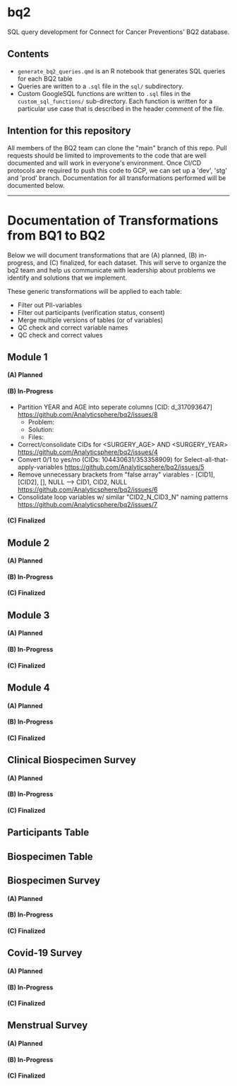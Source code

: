 # bq2

SQL query development for Connect for Cancer Preventions' BQ2 database.

## Contents

-   `generate_bq2_queries.qmd` is an R notebook that generates SQL
    queries for each BQ2 table
-   Queries are written to a `.sql` file in the `sql/` subdirectory.
-   Custom GoogleSQL functions are written to `.sql` files in the
    `custom_sql_functions/` sub-directory. Each function is written for
    a particular use case that is described in the header comment of the
    file.

## Intention for this repository

All members of the BQ2 team can clone the "main" branch of this repo.
Pull requests should be limited to improvements to the code that are
well documented and will work in everyone's environment. Once CI/CD
protocols are required to push this code to GCP, we can set up a 'dev',
'stg' and 'prod' branch. Documentation for all transformations performed 
will be documented below.


--------------------------------------------------------------------
# Documentation of Transformations from BQ1 to BQ2

Below we will document transformations that are (A) planned, (B) in-progress, 
and (C) finalized, for each dataset. This will serve to organize the bq2 team
and help us communicate with leadership about problems we identify and solutions
that we implement.

These generic transformations will be applied to each table:

- Filter out PII-variables
- Filter out participants (verification status, consent)
- Merge multiple versions of tables (or of variables)
- QC check and correct variable names
- QC check and correct values

  
## Module 1

#### (A) Planned

#### (B) In-Progress
* Partition YEAR and AGE into seperate columns [CID: d_317093647]  https://github.com/Analyticsphere/bq2/issues/8
  - Problem: 
  - Solution:
  - Files:
* Correct/consolidate CIDs for <SURGERY_AGE> AND <SURGERY_YEAR>    https://github.com/Analyticsphere/bq2/issues/4
* Convert 0/1 to yes/no (CIDs: 104430631/353358909) for Select-all-that-apply-variables     https://github.com/Analyticsphere/bq2/issues/5
* Remove unnecessary brackets from "false array" viarables - [CID1], [CID2], [], NULL --> CID1, CID2, NULL    https://github.com/Analyticsphere/bq2/issues/6
* Consolidate loop variables w/ similar "CID2\_N\_CID3\_N" naming patterns     https://github.com/Analyticsphere/bq2/issues/7

#### (C) Finalized


## Module 2

#### (A) Planned

#### (B) In-Progress

#### (C) Finalized


## Module 3

#### (A) Planned

#### (B) In-Progress

#### (C) Finalized


## Module 4

#### (A) Planned

#### (B) In-Progress

#### (C) Finalized


## Clinical Biospecimen Survey

#### (A) Planned

#### (B) In-Progress

#### (C) Finalized


## Participants Table


## Biospecimen Table


## Biospecimen Survey

#### (A) Planned

#### (B) In-Progress

#### (C) Finalized


## Covid-19 Survey

#### (A) Planned

#### (B) In-Progress

#### (C) Finalized


## Menstrual Survey

#### (A) Planned

#### (B) In-Progress

#### (C) Finalized


